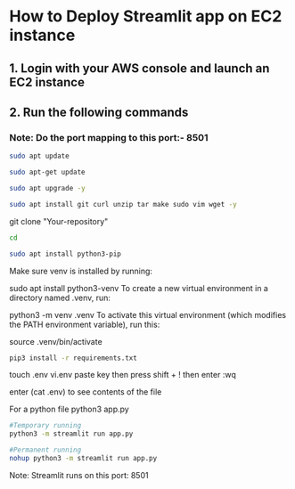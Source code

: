 # How to Deploy Streamlit app on EC2 instance

## 1. Login with your AWS console and launch an EC2 instance

## 2. Run the following commands

### Note: Do the port mapping to this port:- 8501

```bash
sudo apt update
```

```bash
sudo apt-get update
```

```bash
sudo apt upgrade -y
```

```bash
sudo apt install git curl unzip tar make sudo vim wget -y
```

git clone "Your-repository"

```bash
cd
```


```bash
sudo apt install python3-pip
```

Make sure venv is installed by running:

sudo apt install python3-venv
To create a new virtual environment in a directory named .venv, run:

python3 -m venv .venv
To activate this virtual environment (which modifies the PATH environment variable), run this:

source .venv/bin/activate


```bash
pip3 install -r requirements.txt
```

touch .env
vi.env
paste key
then press shift + ! then enter :wq

enter (cat .env) to see contents of the file

For a python file
python3 app.py

```bash
#Temporary running
python3 -m streamlit run app.py
```

```bash
#Permanent running
nohup python3 -m streamlit run app.py
```

Note: Streamlit runs on this port: 8501

